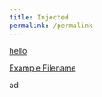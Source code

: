 ```yaml
---
title: Injected
permalink: /permalink
---
```

<!--<meta http-equiv="Content-Security-Policy" content="">-->

[hello](javascript:alert(1))

[Example Filename](/files/script1.js)

ad